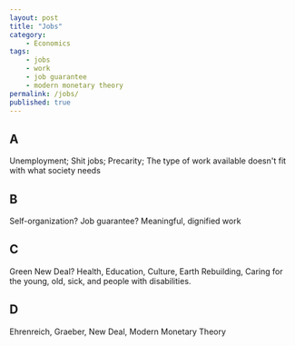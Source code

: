 ```yaml
---
layout: post
title: "Jobs"
category:
    - Economics
tags:
    - jobs
    - work
    - job guarantee
    - modern monetary theory
permalink: /jobs/
published: true
---
```


## A

Unemployment; Shit jobs; Precarity; The type of work available doesn't fit with what society needs

## B

Self-organization? Job guarantee? Meaningful, dignified work

## C

Green New Deal? Health, Education, Culture, Earth Rebuilding, Caring for the young, old, sick, and people with disabilities. 

## D

Ehrenreich, Graeber, New Deal, Modern Monetary Theory
